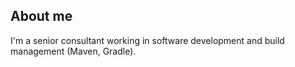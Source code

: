 ## About me

I'm a senior consultant working in software development and build management (Maven, Gradle).

